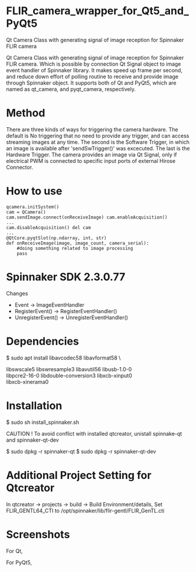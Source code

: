 # FLIR_camera_wrapper_for_Qt5_and_PyQt5
Qt Camera Class with generating signal of image reception for Spinnaker FLIR camera

Qt Camera Class with generating signal of image reception for Spinnaker FLIR camera. Which is possible by connection Qt Signal object to image event handler of Spinnaker library. It makes speed up frame per second, and reduce down effort of polling routine to receive and provide image through Spinnaker object.
It supports both of Qt and PyQt5, which are named as qt_camera, and pyqt_camera, respectively.

# Method
There are three kinds of ways for triggering the camera hardware. The default is No triggering that no need to provide any trigger, and can access streaming images at any time. The second is the Software Trigger, in which an image is available after 'sendSwTrigger()' was excecuted. The last is the Hardware Trigger. The camera provides an image via Qt Signal, only if electrical PWM is connected to specific input ports of external Hirose Connector.


# How to use
```
qcamera.initSystem()
cam = QCamera()
cam.sendImage.connect(onReceiveImage) cam.enableAcquisition()
...
cam.disableAcquisition() del cam
...
@QtCore.pyqtSlot(np.ndarray, int, str)
def onReceiveImage(image, image_count, camera_serial):
    #doing something related to image processing
    pass
```

# Spinnaker SDK 2.3.0.77
Changes
- Event -> ImageEventHandler
- RegisterEvent() -> RegisterEventHandler()
- UnregisterEvent() -> UnregisterEventHandler()


# Dependencies

$ sudo apt install libavcodec58 libavformat58 \

libswscale5 libswresample3 libavutil56 libusb-1.0-0 \
libpcre2-16-0 libdouble-conversion3 libxcb-xinput0 \
libxcb-xinerama0


# Installation

$ sudo sh install_spinnaker.sh

CAUTION ! 
To avoid conflict with installed qtcreator, unistall spinnake-qt and spinnaker-qt-dev

$ sudo dpkg -r spinnaker-qt
$ sudo dpkg -r spinnaker-qt-dev

# Additional Project Setting for Qtcreator
In qtcreator -> projects -> build -> Build Environment/details,
Set FLIR_GENTL64_CTI to /opt/spinnaker/lib/flir-gentl/FLIR_GenTL.cti

# Screenshots
For Qt,

For PyQt5,
